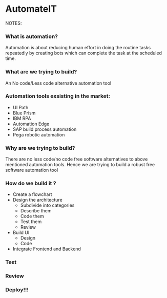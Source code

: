 # AutomateIT
NOTES:
### What is automation?
Automation is about reducing human effort in doing the routine tasks repeatedly by creating bots which can complete the task at the scheduled time. 
### What are we trying to build?
An No code/Less code alternative automation tool
### Automation tools exsisting in the market:
- UI Path
- Blue Prism 
- IBM RPA
- Automation Edge
- SAP build process automation
- Pega robotic automation
### Why are we trying to build?
There are no less code/no code free software alternatives to above mentioned automation tools. Hence we are trying to build a robust free software automation tool
### How do we build it ?
  - Create a flowchart
  - Design the architecture
    - Subdivide into categories
    - Describe them
    - Code them
    - Test them
    - Review 
  - Build UI
    - Design
    - Code
  - Integrate Frontend and Backend
### Test
### Review
### Deploy!!!
